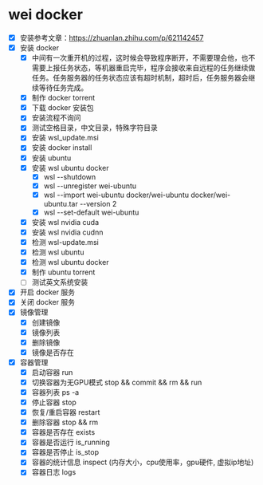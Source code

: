 # wei docker

- [x] 安装参考文章：https://zhuanlan.zhihu.com/p/621142457
- [x] 安装 docker
    - [x] 中间有一次重开机的过程，这时候会导致程序断开，不需要理会他，也不需要上报任务状态，等机器重启完毕，程序会接收来自远程的任务继续做任务。任务服务器的任务状态应该有超时机制，超时后，任务服务器会继续等待任务完成。
    - [x] 制作 docker torrent  
    - [x] 下载 docker 安装包
    - [x] 安装流程不询问
    - [x] 测试空格目录，中文目录，特殊字符目录
    - [x] 安装 wsl_update.msi
    - [x] 安装 docker install
    - [x] 安装 ubuntu
    - [x] 安装 wsl ubuntu docker
        - [x] wsl --shutdown
        - [x] wsl --unregister wei-ubuntu
        - [x] wsl --import wei-ubuntu docker/wei-ubuntu docker/wei-ubuntu.tar --version 2
        - [x] wsl --set-default wei-ubuntu
    - [x] 安装 wsl nvidia cuda
    - [x] 安装 wsl nvidia cudnn
    - [x] 检测 wsl-update.msi
    - [x] 检测 wsl ubuntu
    - [x] 检测 wsl ubuntu docker
    - [x] 制作 ubuntu torrent
    - [ ] 测试英文系统安装
    
- [x] 开启 docker 服务
- [x] 关闭 docker 服务
- [x] 镜像管理
    - [x] 创建镜像
    - [x] 镜像列表
    - [x] 删除镜像
    - [x] 镜像是否存在

- [x] 容器管理
    - [x] 启动容器 run
    - [x] 切换容器为无GPU模式 stop && commit && rm && run
    - [x] 容器列表 ps -a
    - [x] 停止容器 stop
    - [x] 恢复/重启容器 restart
    - [x] 删除容器 stop && rm
    - [x] 容器是否存在 exists
    - [x] 容器是否运行 is_running
    - [x] 容器是否停止 is_stop
    - [x] 容器的统计信息 inspect (内存大小，cpu使用率，gpu硬件, 虚拟ip地址) 
    - [x] 容器日志 logs